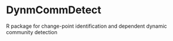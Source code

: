 # DynmCommDetect
R package for change-point identification and dependent dynamic community detection
